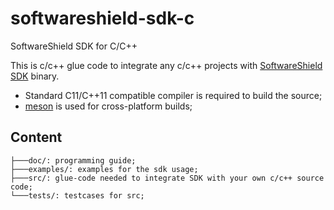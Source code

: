 # softwareshield-sdk-c

SoftwareShield SDK for C/C++

This is c/c++ glue code to integrate any c/c++ projects with [SoftwareShield SDK](https://github.com/softwareshield-dev/softwareshield-sdk-main.git) binary. 

* Standard C11/C++11 compatible compiler is required to build the source; 
* [meson](https://mesonbuild.com/) is used for cross-platform builds; 

## Content

```
├───doc/: programming guide;
├───examples/: examples for the sdk usage;
├───src/: glue-code needed to integrate SDK with your own c/c++ source code;
└───tests/: testcases for src;
```



